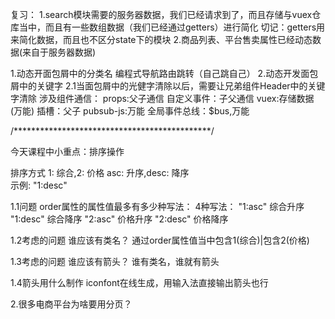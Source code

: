 复习：
1.search模块需要的服务器数据，我们已经请求到了，而且存储与vuex仓库当中，而且有一些数组数据（我们已经通过getters）进行简化
切记：getters用来简化数据，而且也不区分state下的模块
2.商品列表、平台售卖属性已经动态数据(来自于服务器数据)

1.动态开面包屑中的分类名
编程式导航路由跳转（自己跳自己）
2.动态开发面包屑中的关键字
2.1当面包屑中的光健字清除以后，需要让兄弟组件Header中的关键字清除
涉及组件通信：
props:父子通信
自定义事件：子父通信
vuex:存储数据(万能)
插槽：父子
pubsub-js:万能
全局事件总线：$bus,万能


/*********************************************/

今天课程中小重点：排序操作

排序方式 
1: 综合,2: 价格 asc: 升序,desc: 降序  
示例: "1:desc"

1.1问题
order属性的属性值最多有多少种写法：
4种写法：
"1:asc"     综合升序
"1:desc"    综合降序
"2:asc"     价格升序
"2:desc"    价格降序

1.2考虑的问题 谁应该有类名？
通过order属性值当中包含1(综合)|包含2(价格)

1.3考虑的问题 谁应该有箭头？
谁有类名，谁就有箭头

1.4箭头用什么制作
iconfont在线生成，用输入法直接输出箭头也行

2.很多电商平台为啥要用分页？
